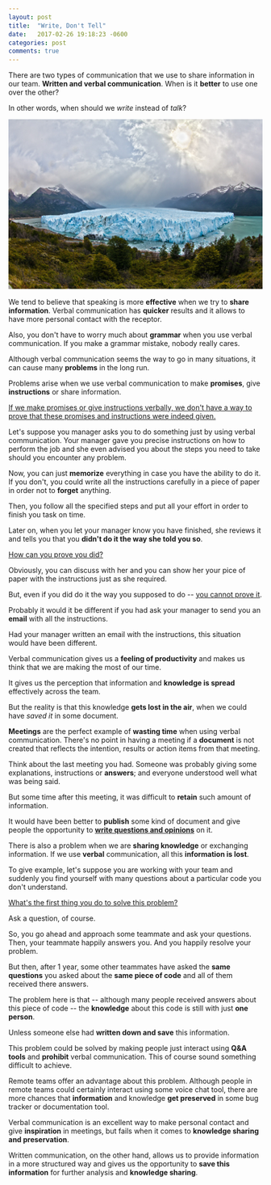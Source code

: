 ```yaml
---
layout: post
title:  "Write, Don't Tell"
date:   2017-02-26 19:18:23 -0600
categories: post
comments: true
---
```

There are two types of communication that we use to share information in our team.
**Written and verbal communication**.
When is it **better** to use one over the other?

In other words, when should we _write_ instead of _talk_?

![Required](/assets/images/landscape_ice.jpg)

We tend to believe that speaking is more **effective** when we try to **share information**.
Verbal communication has **quicker** results and it allows to have more personal contact
with the receptor.

Also, you don't have to worry much about **grammar** when you use verbal communication. If you
make a grammar mistake, nobody really cares.

Although verbal communication seems the way to go in many situations,
it can cause many **problems** in the long run.

Problems arise when we use verbal communication to make **promises**, give **instructions**
or share information.

<u>If we make promises or give instructions verbally, we don't have a way to prove
that these promises and instructions were indeed given.</u>

Let's suppose you manager asks you to do something just
by using verbal communication. Your manager gave you precise instructions
on how to perform the job and she even advised you about the steps you need to take
should you encounter any problem.

Now, you can just **memorize** everything in case you have the ability to do it.
If you don't, you could write all the instructions carefully in a piece of paper
in order not to **forget** anything.

Then, you follow all the specified steps and put all your effort in order to
finish you task on time.

Later on, when you let your manager know you have finished, she reviews it
and tells you that you **didn't do it the way she told you so**.

<u>How can you prove you did?</u>

Obviously, you can discuss with her and you can show her your pice of paper with
the instructions just as she required.

But, even if you did do it the way you supposed to do -- <u>you cannot prove it</u>.

Probably it would it be different if you had ask your manager to send you
an **email** with all the instructions.

Had your manager written an email with the instructions, this situation
would have been different.

Verbal communication gives us a **feeling of productivity** and makes us think
that we are making the most of our time.

It gives us the perception that information and **knowledge is spread** effectively
across the team.

But the reality is that this knowledge **gets lost in the air**, when we
could have *saved it* in some document.

**Meetings** are the perfect example of **wasting time** when using verbal communication.
There's no point in having a meeting if a **document** is not created that reflects the
intention, results or action items from that meeting.

Think about the last meeting you had. Someone was probably giving some explanations,
instructions or **answers**; and everyone understood well what was being said.

But some time after this meeting, it was difficult to **retain** such
amount of information.

It would have been better to **publish** some kind of document and give people the opportunity
to **<u>write questions and opinions</u>** on it.

There is also a problem when we are **sharing knowledge** or exchanging information.
If we use **verbal** communication, all this **information is lost**.

To give example, let's suppose you are working with your team and suddenly you find yourself
with many questions about a particular code you don't understand.

<u>What's the first thing you do to solve this problem?</u>

Ask a question, of course.

So, you go ahead and approach some teammate and ask your questions.
Then, your teammate happily answers you.
And you happily resolve your problem.

But then, after 1 year, some other teammates have asked the **same questions** you asked
about the **same piece of code** and all of them received there answers.

The problem here is that -- although many people received answers about this piece of code --
the **knowledge** about this code is still with just **one person**.

Unless someone else had **written down and save** this information.

This problem could be solved by making people just interact using **Q&A tools** and **prohibit**
verbal communication. This of course sound something difficult to achieve.

Remote teams offer an advantage about this problem. Although people in remote teams could
certainly interact using some voice chat tool, there are more chances that **information**
and knowledge **get preserved** in some bug tracker or documentation tool.

Verbal communication is an excellent way to make personal contact and give
**inspiration** in meetings, but fails when it comes to **knowledge sharing and preservation**.

Written communication, on the other hand, allows us to provide information in a more
structured way and gives us the opportunity to **save this information** for further
analysis and **knowledge sharing**.